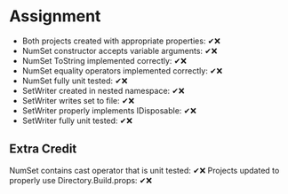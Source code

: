 # Assignment
- Both projects created with appropriate properties: ✔❌
- NumSet constructor accepts variable arguments: ✔❌
- NumSet ToString implemented correctly: ✔❌
- NumSet equality operators implemented correctly: ✔❌
- NumSet fully unit tested: ✔❌
- SetWriter created in nested namespace: ✔❌ 
- SetWriter writes set to file: ✔❌ 
- SetWriter properly implements IDisposable: ✔❌ 
- SetWriter fully unit tested: ✔❌ 

## Extra Credit
NumSet contains cast operator that is unit tested: ✔❌
Projects updated to properly use Directory.Build.props: ✔❌